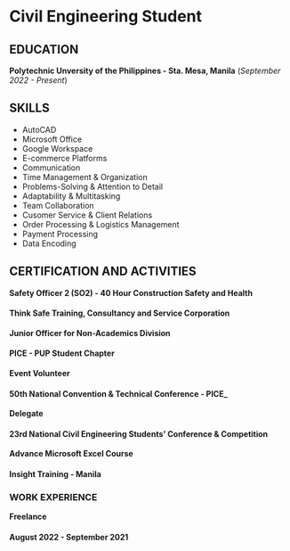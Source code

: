 # Civil Engineering Student

## EDUCATION
**Polytechnic Unversity of the Philippines - Sta. Mesa, Manila** (_September 2022 - Present_)

## SKILLS
- AutoCAD
- Microsoft Office
- Google Workspace
- E-commerce Platforms
- Communication
- Time Management & Organization
- Problems-Solving & Attention to Detail
- Adaptability & Multitasking
- Team Collaboration
- Cusomer Service & Client Relations
- Order Processing & Logistics Management
- Payment Processing
- Data Encoding

## CERTIFICATION AND ACTIVITIES
**Safety Officer 2 (SO2) - 40 Hour Construction Safety and Health**
#### Think Safe Training, Consultancy and Service Corporation

**Junior Officer for Non-Academics Division**
#### PICE - PUP Student Chapter

**Event Volunteer**
#### 50th National Convention & Technical Conference - PICE_

**Delegate**
#### 23rd National Civil Engineering Students' Conference & Competition

**Advance Microsoft Excel Course**
#### Insight Training - Manila

### WORK EXPERIENCE 
**Freelance**
#### August 2022 - September 2021
